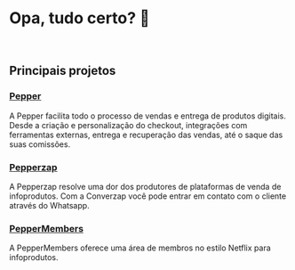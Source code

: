 # Opa, tudo certo? 👋
 
## Principais projetos

### [Pepper](https://pepper.com.br)
A Pepper facilita todo o processo de vendas e entrega de produtos digitais. Desde a criação e personalização do checkout, integrações com ferramentas externas, entrega e recuperação das vendas, até o saque das suas comissões.

### [Pepperzap](https://pepperzap.com)
A Pepperzap resolve uma dor dos produtores de plataformas de venda de infoprodutos. Com a Converzap você pode entrar em contato com o cliente através do Whatsapp.

### [PepperMembers](https://lp.peppermembers.com/)
A PepperMembers oferece uma área de membros no estilo Netflix para infoprodutos.
